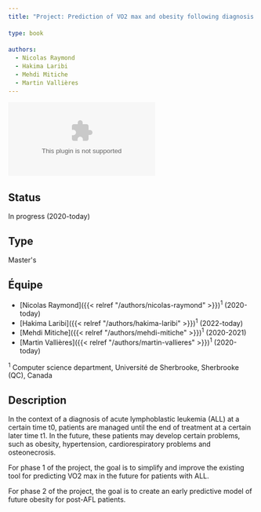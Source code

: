 ```yaml
---
title: "Project: Prediction of VO2 max and obesity following diagnosis of acute lymphoblastic leukemia"

type: book

authors:
  - Nicolas Raymond
  - Hakima Laribi
  - Mehdi Mitiche
  - Martin Vallières
---
```


![Présentation du projet](introduction_figure.eps "")

## Status

In progress (2020-today)

## Type

Master's

## Équipe

- [Nicolas Raymond]({{< relref "/authors/nicolas-raymond" >}})<sup>1</sup> (2020-today)
- [Hakima Laribi]({{< relref "/authors/hakima-laribi" >}})<sup>1</sup> (2022-today)
- [Mehdi Mitiche]({{< relref "/authors/mehdi-mitiche" >}})<sup>1</sup> (2020-2021)
- [Martin Vallières]({{< relref "/authors/martin-vallieres" >}})<sup>1</sup> (2020-today)

<sup>1</sup> Computer science department, Université de Sherbrooke, Sherbrooke (QC), Canada

## Description

In the context of a diagnosis of acute lymphoblastic leukemia (ALL) at a certain time t0, patients are managed until 
the end of treatment at a certain later time t1. In the future, these patients may develop certain problems, such as 
obesity, hypertension, cardiorespiratory problems and osteonecrosis.

For phase 1 of the project, the goal is to simplify and improve the existing tool for predicting VO2 max in the 
future for patients with ALL.

For phase 2 of the project, the goal is to create an early predictive model of future obesity for post-AFL patients.
